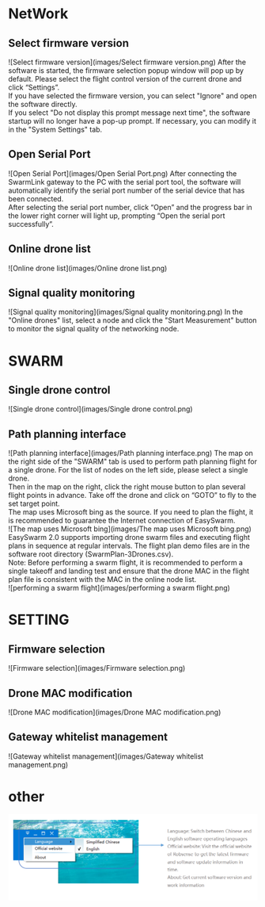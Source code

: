 # NetWork

## Select firmware version
![Select firmware version](images/Select firmware version.png)
After the software is started, the firmware selection popup window will pop up by default. Please select the flight control version of the current drone and click “Settings”.  
If you have selected the firmware version, you can select "Ignore" and open the software directly.  
If you select "Do not display this prompt message next time", the software startup will no longer have a pop-up prompt. If necessary, you can modify it in the "System Settings" tab.  

## Open Serial Port
![Open Serial Port](images/Open Serial Port.png)
After connecting the SwarmLink gateway to the PC with the serial port tool, the software will automatically identify the serial port number of the serial device that has been connected.  
After selecting the serial port number, click “Open” and the progress bar in the lower right corner will light up, prompting “Open the serial port successfully”.  

## Online drone list
![Online drone list](images/Online drone list.png)

## Signal quality monitoring
![Signal quality monitoring](images/Signal quality monitoring.png)
In the "Online drones" list, select a node and click the "Start Measurement" button to monitor the signal quality of the networking node.  

# SWARM

## Single drone control
![Single drone control](images/Single drone control.png)

## Path planning interface
![Path planning interface](images/Path planning interface.png)
The map on the right side of the "SWARM" tab is used to perform path planning flight for a single drone. For the list of nodes on the left side, please select a single drone.  
Then in the map on the right, click the right mouse button to plan several flight points in advance. Take off the drone and click on “GOTO” to fly to the set target point.  
The map uses Microsoft bing as the source. If you need to plan the flight, it is recommended to guarantee the Internet connection of EasySwarm.   
![The map uses Microsoft bing](images/The map uses Microsoft bing.png)
EasySwarm 2.0 supports importing drone swarm files and executing flight plans in sequence at regular intervals. The flight plan demo files are in the software root directory (SwarmPlan-3Drones.csv).  
Note: Before performing a swarm flight, it is recommended to perform a single takeoff and landing test and ensure that the drone MAC in the flight plan file is consistent with the MAC in the online node list.  
![performing a swarm flight](images/performing a swarm flight.png)

# SETTING

## Firmware selection
![Firmware selection](images/Firmware selection.png)

## Drone MAC modification
![Drone MAC modification](images/Drone MAC modification.png)

## Gateway whitelist management
![Gateway whitelist management](images/Gateway whitelist management.png)

# other
![other](images/other.png)